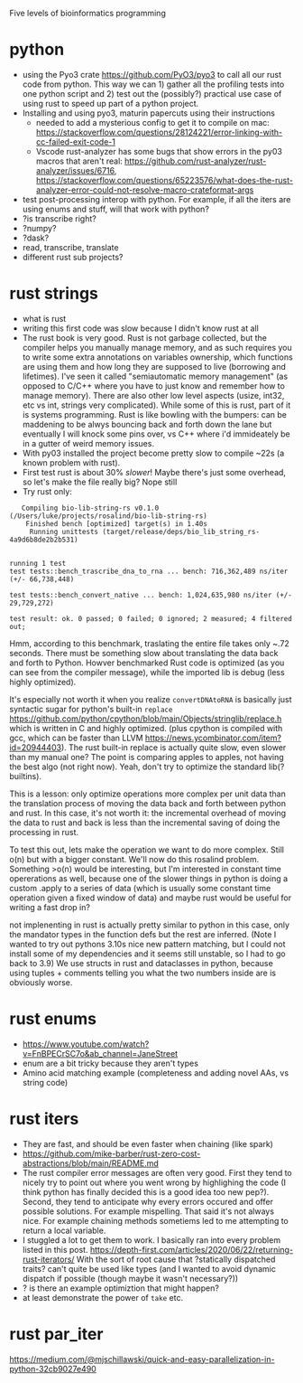 Five levels of bioinformatics programming

# python
- using the Pyo3 crate https://github.com/PyO3/pyo3 to call all our rust code from python. This way we can 1) gather all the profiling tests into one python script and 2) test out the (possibly?) practical use case of using rust to speed up part of a python project.
- Installing and using pyo3, maturin papercuts using their instructions
	- needed to add a mysterious config to get it to compile on mac: https://stackoverflow.com/questions/28124221/error-linking-with-cc-failed-exit-code-1
	- Vscode rust-analyzer has some bugs that show errors in the py03 macros that aren't real: https://github.com/rust-analyzer/rust-analyzer/issues/6716, https://stackoverflow.com/questions/65223576/what-does-the-rust-analyzer-error-could-not-resolve-macro-crateformat-args
- test post-processing interop with python. For example, if all the iters are using enums and stuff, will that work with python?
- ?is transcribe right?
- ?numpy?
- ?dask?
- read, transcribe, translate
- different rust sub projects?

# rust strings
- what is rust
- writing this first code was slow because I didn't know rust at all
- The rust book is very good. Rust is not garbage collected, but the compiler helps you manually manage memory, and as such requires you to write some extra annotations on variables ownership, which functions are using them and how long they are supposed to live (borrowing and lifetimes). I've seen it called "semiautomatic memory management" (as opposed to C/C++ where you have to just know and remember how to manage memory). There are also other low level aspects (usize, int32, etc vs int, strings very complicated). While some of this is rust, part of it is systems programming. Rust is like bowling with the bumpers: can be maddening to be alwys bouncing back and forth down the lane but eventually I will knock some pins over, vs C++ where i'd immideately be in a gutter of weird memory issues.
- With py03 installed the project become pretty slow to compile ~22s (a known problem with rust).
- First test rust is about 30% _slower_! Maybe there's just some overhead, so let's make the file really big? Nope still 
- Try rust only: 
```
   Compiling bio-lib-string-rs v0.1.0 (/Users/luke/projects/rosalind/bio-lib-string-rs)
    Finished bench [optimized] target(s) in 1.40s
     Running unittests (target/release/deps/bio_lib_string_rs-4a9d6b8de2b2b531)


running 1 test
test tests::bench_trascribe_dna_to_rna ... bench: 716,362,489 ns/iter (+/- 66,738,448)

test tests::bench_convert_native ... bench: 1,024,635,980 ns/iter (+/- 29,729,272)

test result: ok. 0 passed; 0 failed; 0 ignored; 2 measured; 4 filtered out;

```
Hmm, according to this benchmark, traslating the entire file takes only ~.72 seconds. There must be something slow about translating the data back and forth to Python. Howver benchmarked Rust code is optimized (as you can see from the compiler message), while the imported lib is debug (less highly optimized).

It's especially not worth it when you realize `convertDNAtoRNA` is basically just syntactic sugar for python's built-in `replace` https://github.com/python/cpython/blob/main/Objects/stringlib/replace.h which is written in C and highly optimized. (plus cpython is compiled with gcc, which can be faster than LLVM https://news.ycombinator.com/item?id=20944403). The rust built-in replace is actually quite slow, even slower than my manual one? The point is comparing apples to apples, not having the best algo (not right now). Yeah, don't try to optimize the standard lib(?builtins). 

This is a lesson: only optimize operations more complex per unit data than the translation process of moving the data back and forth between python and rust. In this case, it's not worth it: the incremental overhead of moving the data to rust and back is less than the incremental saving of doing the processing in rust. 

To test this out, lets make the operation we want to do more complex. Still o(n) but with a bigger constant. We'll now do this rosalind problem. Something >o(n) would be interesting, but I'm interested in constant time opererations as well, because one of the slower things in python is doing a custom .apply to a series of data (which is usually some constant time operation given a fixed window of data) and maybe rust would be useful for writing a fast drop in?

not implenenting in rust is actually pretty similar to python in this case, only the mandator types in the function defs but the rest are inferred. (Note I wanted to try out pythons 3.10s nice new pattern matching, but I could not install some of my dependencies and it seems still unstable, so I had to go back to 3.9) We use structs in rust and dataclasses in python, because using tuples + comments telling you what the two numbers inside are is obviously worse.




# rust enums
- https://www.youtube.com/watch?v=FnBPECrSC7o&ab_channel=JaneStreet
- enum are a bit tricky because they aren't types
- Amino acid matching example (completeness and adding novel AAs, vs string code)

# rust iters
- They are fast, and should be even faster when chaining (like spark)
- https://github.com/mike-barber/rust-zero-cost-abstractions/blob/main/README.md
- The rust compiler error messages are often very good. First they tend to nicely try to point out where you went wrong by highlighing the code (I think python has finally decided this is a good idea too new pep?). Second, they tend to anticipate why every errors occured and offer possible solutions. For example mispelling. That said it's not always nice. For example chaining methods sometiems led to me attempting to return a local variable. 
- I stuggled a lot to get them to work. I basically ran into every problem listed in this post. https://depth-first.com/articles/2020/06/22/returning-rust-iterators/ With the sort of root cause that ?statically dispatched traits? can't quite be used like types (and I wanted to avoid dynamic dispatch if possible (though maybe it wasn't necessary?))
- ? is there an example optimiztion that might happen?
- at least demonstrate the power of `take` etc.

# rust par_iter
https://medium.com/@mjschillawski/quick-and-easy-parallelization-in-python-32cb9027e490